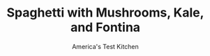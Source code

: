 ---
layout: ../../layouts/MarkdownPostLayout.astro
title: Spaghetti with Mushrooms, Kale, and Fontina
author: America's Test Kitchen
pubDate: 2023-03-15
description: "We partially cook the pasta and then add kale to the pot to steam while the pasta finishes cooking."
image_url: https://res.cloudinary.com/hksqkdlah/image/upload/ar_1:1,c_fill,dpr_2.0,f_auto,fl_lossy.progressive.strip_profile,g_faces:auto,q_auto:low,w_344/27365_sfs-spaghetti-with-mushrooms-kale-and-fontina-024
tags: ["Main Courses","Vegetables","Cheese","Pasta","Weeknight"]
calories: 2754
protein: 30
carbohydrates: 87
fats: 
fiber: 9
ingredients: ["4 tablespoons, unsalted butter","1 pound, cremini mushrooms, trimmed and quartered",", Salt and pepper","6 , garlic cloves, minced","1/2 teaspoon, red pepper flakes","4 cups chicken or, vegetable broth","1 (14.5-ounce) can, crushed tomatoes","12 ounces, spaghetti, broken in half","12 ounces, kale, stemmed and chopped","6 ounces, fontina cheese, shredded (1 1/2 cups), plus extra for serving"]
serves: 4
time: "30 minutes"
instructions: ["Melt butter in Dutch oven over medium heat. Add mushrooms and 1 teaspoon salt and cook, covered, until mushrooms release liquid, about 5 minutes. Uncover and cook until well browned, about 5 minutes. Stir in garlic and pepper flakes and cook until fragrant, about 30 seconds.","Stir in broth and tomatoes and their juice, increase heat to medium high, and bring to boil. Stir in spaghetti, reduce heat to medium, and cook, covered, for 6 minutes, stirring occasionally. Place kale on top of pasta and cook, covered, until pasta is al dente and kale is tender, 5 to 7 minutes longer. Stir kale into pasta.","Off heat, sprinkle fontina over pasta, cover, and let sit until fontina is melted, about 2 minutes. Stir in fontina until fully incorporated. Season with salt and pepper to taste. Serve, passing extra fontina."]
nutrition: ["1503 mg Potassium","563 mg Phosphorus","453 mg Calcium","4 mg Iron","129 mg Magnesium","1568 mg Sodium","4 mg Zinc","26 g Fat","8 mg Niacin (B3)","6 g Monounsaturated","2 g Polyunsaturated","113 mg Vitamin C","77 mg Cholesterol","15 g Saturated","9 g Fiber","181 µg Folate (food)","11 g Sugars","613 µg Vitamin K","523 g Water","87 g Carbs","181 µg Folate equivalent (total)","30 g Protein","3 mg Vitamin E","649 µg Vitamin A","688 kcal Energy","2754 calories"]
notes: "Shredded fontina cheese adds both flavor and a creamy texture to the sauce."
---